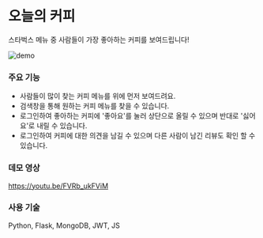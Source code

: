 # 오늘의 커피

스타벅스 메뉴 중 사람들이 가장 좋아하는 커피를 보여드립니다!

![demo](https://user-images.githubusercontent.com/58046372/109933483-ce5abf80-7d0e-11eb-9b54-3ffc4c5f596c.gif)

### 주요 기능
- 사람들이 많이 찾는 커피 메뉴를 위에 먼저 보여드려요.
- 검색창을 통해 원하는 커피 메뉴를 찾을 수 있습니다.
- 로그인하여 좋아하는 커피에 '좋아요'를 눌러 상단으로 올릴 수 있으며 반대로 '싫어요'로 내릴 수 있습니다.
- 로그인하여 커피에 대한 의견을 남길 수 있으며 다른 사람이 남긴 리뷰도 확인 할 수 있습니다.

### 데모 영상
https://youtu.be/FVRb_ukFViM

### 사용 기술
Python, Flask, MongoDB, JWT, JS

